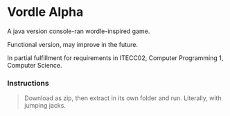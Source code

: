# Vordle Alpha

A java version console-ran wordle-inspired game.

Functional version, may improve in the future.

In partial fulfillment for requirements in ITECC02, Computer Programming 1, Computer Science.

### Instructions
> Download as zip, then extract in its own folder and run. Literally, with jumping jacks.
